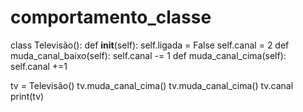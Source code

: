 # comportamento_classe

class Televisão():
    def __init__(self):
        self.ligada = False
        self.canal = 2
    def muda_canal_baixo(self):
        self.canal -= 1
    def muda_canal_cima(self):
        self.canal +=1


tv = Televisão()
tv.muda_canal_cima()
tv.muda_canal_cima()
tv.canal
print(tv)
